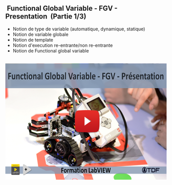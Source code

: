 <h2 dir="auto" id="user-content-h_174031069121655196260265"><strong>&nbsp;Functional Global Variable</strong><strong>&nbsp;</strong><strong>- FGV&nbsp;</strong><strong>- Presentation&nbsp;</strong><strong>&nbsp;</strong><strong>(Partie 1/3)</strong></h2>
<ul dir="auto">
<li>Notion de type de variable (automatique, dynamique, statique)</li>
<li>Notion de variable globale</li>
<li>Notion de template</li>
<li>Notion d'execution re-entrante/non re-entrante</li>
<li>Notion de Functional global variable</li>
</ul>
<p dir="auto"></p>
<p>&nbsp;<a href="https://www.youtube.com/watch?v=CVvqd3QJ-3g&list=PLtioRYPUn23rmTQmI3XhCEMH0Tcn9y50z&index=13&ab_channel=TechnologiesdeFrance%28TDF%29"><img src="FGV - Présentation.png" width="640" height="362" alt="" style="display: block; margin-left: auto; margin-right: auto;" /></a></p>

